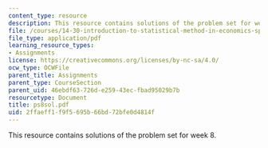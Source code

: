 ```yaml
---
content_type: resource
description: This resource contains solutions of the problem set for week 8.
file: /courses/14-30-introduction-to-statistical-method-in-economics-spring-2006/2ffaeff1f9f5695b66bd72bfe0d4814f_ps8sol.pdf
file_type: application/pdf
learning_resource_types:
- Assignments
license: https://creativecommons.org/licenses/by-nc-sa/4.0/
ocw_type: OCWFile
parent_title: Assignments
parent_type: CourseSection
parent_uid: 46ebdf63-726d-e259-43ec-fbad95029b7b
resourcetype: Document
title: ps8sol.pdf
uid: 2ffaeff1-f9f5-695b-66bd-72bfe0d4814f
---
```

This resource contains solutions of the problem set for week 8.